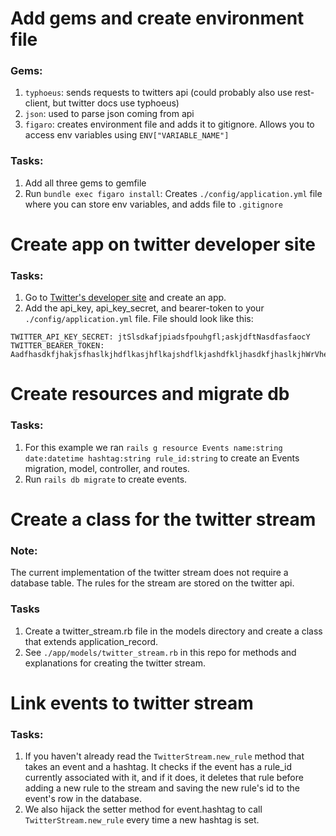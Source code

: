 # Add gems and create environment file
### Gems:
1. `typhoeus`: sends requests to twitters api (could probably also use rest-client, but twitter docs use typhoeus)
2. `json`: used to parse json coming from api
3. `figaro`: creates environment file and adds it to gitignore. Allows you to access env variables using `ENV["VARIABLE_NAME"]`
### Tasks:
1. Add all three gems to gemfile
2. Run `bundle exec figaro install`: Creates `./config/application.yml` file where you can store env variables, and adds file to `.gitignore`

# Create app on twitter developer site
### Tasks:
1. Go to [Twitter's developer site](developer.twitter.com) and create an app.
2. Add the api_key, api_key_secret, and bearer-token to your `./config/application.yml` file. File should look like this: 

``` TWITTER_API_KEY: qNfakenumbersnotmyrealkeyzq
TWITTER_API_KEY_SECRET: jtSlsdkafjpiadsfpouhgfl;askjdftNasdfasfaocY
TWITTER_BEARER_TOKEN: AadfhasdkfjhakjsfhaslkjhdflkasjhflkajshdflkjashdfkljhasdkfjhaslkjhWrVhe 
```
# Create resources and migrate db
### Tasks:
1. For this example we ran `rails g resource Events name:string date:datetime hashtag:string rule_id:string` to create an Events migration, model, controller, and routes.
2. Run `rails db migrate` to create events.

# Create a class for the twitter stream
### Note:
The current implementation of the twitter stream does not require a database table. The rules for the stream are stored on the twitter api.
### Tasks
1. Create a twitter_stream.rb file in the models directory and create a class that extends application_record.
2. See `./app/models/twitter_stream.rb` in this repo for methods and explanations for creating the twitter stream.

# Link events to twitter stream
### Tasks:
1. If you haven't already read the `TwitterStream.new_rule` method that takes an event and a hashtag. It checks if the event has a rule_id currently associated with it, and if it does, it deletes that rule before adding a new rule to the stream and saving the new rule's id to the event's row in the database.
2. We also hijack the setter method for event.hashtag to call `TwitterStream.new_rule` every time a new hashtag is set.

